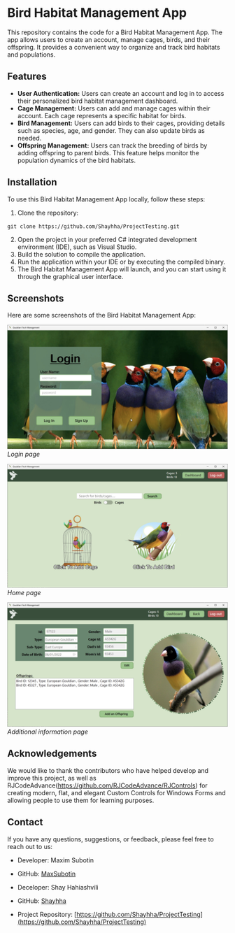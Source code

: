 # Bird Habitat Management App

This repository contains the code for a Bird Habitat Management App. The app allows users to create an account, manage cages, birds, and their offspring. It provides a convenient way to organize and track bird habitats and populations.

## Features

- **User Authentication:** Users can create an account and log in to access their personalized bird habitat management dashboard.
- **Cage Management:** Users can add and manage cages within their account. Each cage represents a specific habitat for birds.
- **Bird Management:** Users can add birds to their cages, providing details such as species, age, and gender. They can also update birds as needed.
- **Offspring Management:** Users can track the breeding of birds by adding offspring to parent birds. This feature helps monitor the population dynamics of the bird habitats.

## Installation

To use this Bird Habitat Management App locally, follow these steps:

1. Clone the repository:

```shell
git clone https://github.com/Shayhha/ProjectTesting.git
```

2. Open the project in your preferred C# integrated development environment (IDE), such as Visual Studio.
3. Build the solution to compile the application.
4. Run the application within your IDE or by executing the compiled binary.
5. The Bird Habitat Management App will launch, and you can start using it through the graphical user interface.

## Screenshots

Here are some screenshots of the Bird Habitat Management App:

![Screenshot 1](ProjectTesting/images/screanShot1.jpg)
*Login page*

![Screenshot 2](ProjectTesting/images/screanShot2.jpg)
*Home page*

![Screenshot 3](ProjectTesting/images/screanShot3.jpg)
*Additional information page*

## Acknowledgements

We would like to thank the contributors who have helped develop and improve this project, as well
as RJCodeAdvance(https://github.com/RJCodeAdvance/RJControls) for creating modern, flat, and elegant Custom Controls for Windows Forms and allowing people to use
them for learning purposes.

## Contact

If you have any questions, suggestions, or feedback, please feel free to reach out to us:

- Developer: Maxim Subotin
- GitHub: [MaxSubotin](https://github.com/MaxSubotin)

- Deceloper: Shay Hahiashvili 
- GitHub: [Shayhha](https://github.com/Shayhha)
- Project Repository: [https://github.com/Shayhha/ProjectTesting](https://github.com/Shayhha/ProjectTesting)

